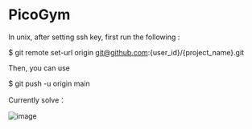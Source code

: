 # PicoGym

In unix, after setting ssh key, first run the following :

$ git remote set-url origin git@github.com:{user_id}/{project_name}.git

Then, you can use

$ git push -u origin main


Currently solve：

![image](https://github.com/user-attachments/assets/8cf760d4-10eb-4a7a-b981-dade3ad1d416)

